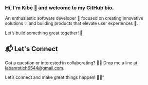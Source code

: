 ### Hi, I'm Kibe 👋 and welcome to my GitHub bio.


An enthusiastic software developer 🚀 focused on creating innovative solutions 💡 and building products that elevate user experiences 🌟. 

Let’s build something great together! 🤝

## 📬 Let's Connect
Got a question or interested in collaborating? 🤔✨ Drop me a line at  labanrotich6544@gmail.com.

Let’s connect and make great things happen! 📧🚀”
